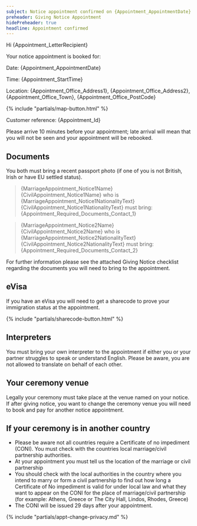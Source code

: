 ```yaml
---
subject: Notice appointment confirmed on {Appointment_AppointmentDate} at {Appointment_StartTime}
preheader: Giving Notice Appointment 
hidePreheader: true
headline: Appointment confirmed
---
```


Hi {Appointment_LetterRecipient}

Your notice appointment is booked for:

Date: {Appointment_AppointmentDate} 

Time: {Appointment_StartTime}

Location: {Appointment_Office_Address1}, {Appointment_Office_Address2}, {Appointment_Office_Town}, {Appointment_Office_PostCode}

{% include "partials/map-button.html" %}

Customer reference: {Appointment_Id}

Please arrive 10 minutes before your appointment; late arrival will mean that you will not be seen and your appointment will be rebooked.


## Documents
You both must bring a recent passport photo (if one of you is not British, Irish or have EU settled status).

> {MarriageAppointment_Notice1Name}{CivilAppointment_Notice1Name} who is {MarriageAppointment_Notice1NationalityText} {CivilAppointment_Notice1NationalityText} must bring:
> {Appointment_Required_Documents_Contact_1}

> {MarriageAppointment_Notice2Name}{CivilAppointment_Notice2Name} who is {MarriageAppointment_Notice2NationalityText}{CivilAppointment_Notice2NationalityText} must bring:
> {Appointment_Required_Documents_Contact_2}


For further information please see the attached Giving Notice checklist regarding the documents you will need to bring to the appointment.

## eVisa
If you have an eVisa you will need to get a sharecode to prove your immigration status at the appointment.

{% include "partials/sharecode-button.html" %}

## Interpreters
You must bring your own interpreter to the appointment if either you or your partner struggles to speak or understand English. Please be aware, you are not allowed to translate on behalf of each other.


## Your ceremony venue
Legally your ceremony must take place at the venue named on your notice. If after giving notice, you want to change the ceremony venue you will need to book and pay for another notice appointment.


## If your ceremony is in another country
  - Please be aware not all countries require a Certificate of no impediment (CONI). You must check with the countries local marriage/civil partnership authorities.
  - At your appointment you must tell us the location of the marriage or civil partnership
  - You should check with the local authorities in the country where you intend to marry or form a civil partnership to find out how long a Certificate of No impediment is valid for under local law and what they want to appear on the CONI for the place of marriage/civil partnership (for example: Athens, Greece or The City Hall, Lindos, Rhodes, Greece)
  - The CONI will be issued 29 days after your appointment.


{% include "partials/appt-change-privacy.md" %}
